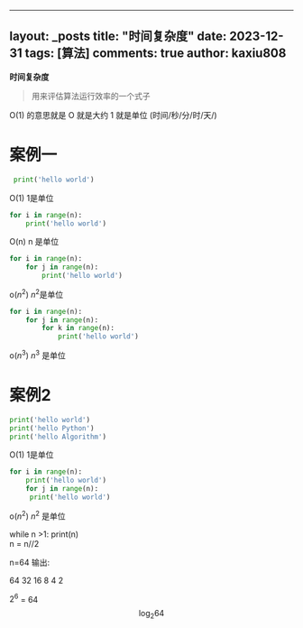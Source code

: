 
---
layout: _posts
title: "时间复杂度"
date:   2023-12-31
tags: [算法]
comments: true
author: kaxiu808  
--- 
**时间复杂度**
> 用来评估算法运行效率的一个式子

O(1)  的意思就是   O 就是大约    1 就是单位  (时间/秒/分/时/天/)
# 案例一
```python
 print('hello world')         
```                  
O(1)             		  1是单位
```python
for i in range(n):
	print('hello world')      
```
O(n)						 n 是单位
```python
for i in range(n):
	for j in range(n):		 
		print('hello world')
```
o($n^2$)                 $n^2$是单位
```python
for i in range(n):
	for j in range(n):
		for k in range(n):     
			print('hello world')
```
o($n^3$)		 			 $n^3$ 是单位

# 案例2

```python
print('hello world')
print('hello Python')                  
print('hello Algorithm')
```
O(1)             				1是单位
```python
for i in range(n):
	print('hello world')         
	for j in range(n):
	 print('hello world')
```
o($n^2$)    						 $n^2$ 是单位


while n >1:
	print(n)							
	n = n//2 

n=64 输出:

64		32  16 	8	4	2


$2^6$ = 64 
$$\log_{2}{64}$$		



<!--stackedit_data:
eyJoaXN0b3J5IjpbMTA1MDMyODk5MywtMTk0NDAyOTU2NSwxOT
QzMjc5NDksMTgyMjI0MjU5OSw5NjA2NTg3MTEsNTc1OTE5MzE2
LDE2NTA0MzYzOTcsMTYyODYyNDIxOCwxMjIzNzkyMzU0LC0xMT
E2NDEzMTYyLDEyMDE5NjY2NjMsLTU0MDk3NzUzMSwxMjIxMzA4
NzkyLDExMjc5OTQ4MDUsLTE4NDc2NTQ1MTEsLTU4NDUyOTcyMy
wtNTcxOTA0MDgzXX0=
-->